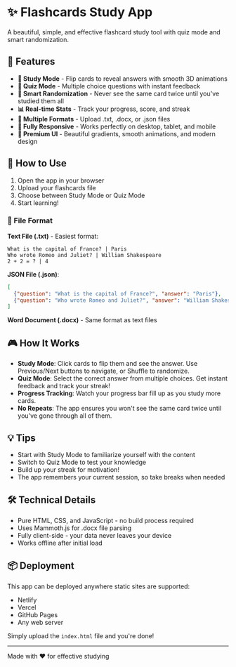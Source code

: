 # ✨ Flashcards Study App

A beautiful, simple, and effective flashcard study tool with quiz mode and smart randomization.

## 🌟 Features

- **📖 Study Mode** - Flip cards to reveal answers with smooth 3D animations
- **🎯 Quiz Mode** - Multiple choice questions with instant feedback
- **🔀 Smart Randomization** - Never see the same card twice until you've studied them all
- **📊 Real-time Stats** - Track your progress, score, and streak
- **📁 Multiple Formats** - Upload .txt, .docx, or .json files
- **📱 Fully Responsive** - Works perfectly on desktop, tablet, and mobile
- **🎨 Premium UI** - Beautiful gradients, smooth animations, and modern design

## 🚀 How to Use

1. Open the app in your browser
2. Upload your flashcards file
3. Choose between Study Mode or Quiz Mode
4. Start learning!

### 📝 File Format

**Text File (.txt)** - Easiest format:
```
What is the capital of France? | Paris
Who wrote Romeo and Juliet? | William Shakespeare
2 + 2 = ? | 4
```

**JSON File (.json)**:
```json
[
  {"question": "What is the capital of France?", "answer": "Paris"},
  {"question": "Who wrote Romeo and Juliet?", "answer": "William Shakespeare"}
]
```

**Word Document (.docx)** - Same format as text files

## 🎮 How It Works

- **Study Mode**: Click cards to flip them and see the answer. Use Previous/Next buttons to navigate, or Shuffle to randomize.
- **Quiz Mode**: Select the correct answer from multiple choices. Get instant feedback and track your streak!
- **Progress Tracking**: Watch your progress bar fill up as you study more cards.
- **No Repeats**: The app ensures you won't see the same card twice until you've gone through all of them.

## 💡 Tips

- Start with Study Mode to familiarize yourself with the content
- Switch to Quiz Mode to test your knowledge
- Build up your streak for motivation!
- The app remembers your current session, so take breaks when needed

## 🛠️ Technical Details

- Pure HTML, CSS, and JavaScript - no build process required
- Uses Mammoth.js for .docx file parsing
- Fully client-side - your data never leaves your device
- Works offline after initial load

## 📦 Deployment

This app can be deployed anywhere static sites are supported:
- Netlify
- Vercel
- GitHub Pages
- Any web server

Simply upload the `index.html` file and you're done!

---

Made with ❤️ for effective studying
